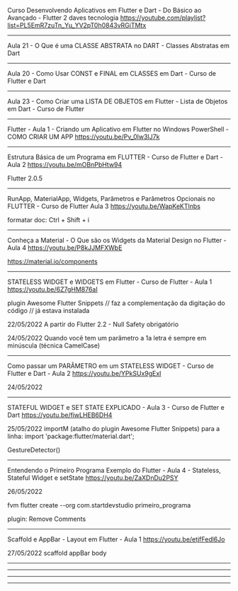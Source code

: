Curso Desenvolvendo Aplicativos em Flutter e Dart - Do Básico ao Avançado - Flutter 2
daves tecnologia
https://youtube.com/playlist?list=PL5EmR7zuTn_Yu_YV2pT0h0843vRGiTMtx

____________________________________________________________________
Aula 21 - O Que é uma CLASSE ABSTRATA no DART - Classes Abstratas em Dart

____________________________________________________________________
Aula 20 - Como Usar CONST e FINAL em CLASSES em Dart - Curso de Flutter e Dart

____________________________________________________________________
Aula 23 - Como Criar uma LISTA DE OBJETOS em Flutter -  Lista de Objetos em Dart - Curso de Flutter

____________________________________________________________________
Flutter - Aula 1 - Criando um Aplicativo em Flutter no Windows PowerShell - COMO CRIAR UM APP
https://youtu.be/Pv_0lw3IJ7k

____________________________________________________________________
Estrutura Básica de um Programa em FLUTTER - Curso de Flutter e Dart - Aula 2
https://youtu.be/mOBnPbHtw94

Flutter 2.0.5
____________________________________________________________________
RunApp, MaterialApp, Widgets, Parâmetros e Parâmetros Opcionais no FLUTTER - Curso de Flutter Aula 3
https://youtu.be/WapKeKTlnbs

formatar doc: Ctrl + Shift + i
____________________________________________________________________
Conheça a Material - O Que são os Widgets da Material Design no Flutter - Aula 4
https://youtu.be/P8kJJMFXWbE
 
https://material.io/components

____________________________________________________________________
STATELESS WIDGET e WIDGETS em Flutter - Curso de Flutter - Aula 1
https://youtu.be/6Z7gHM876aI

plugin Awesome Flutter Snippets   // faz a complementação da digitação do código
// já estava instalada

22/05/2022
A partir do Flutter 2.2 - Null Safety obrigatório

24/05/2022
Quando vocẽ tem um parâmetro a 1a letra é sempre em minúscula (técnica CamelCase)

____________________________________________________________________
Como passar um PARÂMETRO em um STATELESS WIDGET - Curso de Flutter e Dart - Aula 2
https://youtu.be/YPkSUx9gExI

24/05/2022

____________________________________________________________________
STATEFUL WIDGET e SET STATE EXPLICADO - Aula 3 - Curso de Flutter e Dart
https://youtu.be/fiwLHEB6DH4

25/05/2022
importM (atalho do plugin  Awesome Flutter Snippets) para a linha:
import 'package:flutter/material.dart';

GestureDetector()

____________________________________________________________________
Entendendo o Primeiro Programa Exemplo do Flutter - Aula 4 - Stateless, Stateful Widget e setState
https://youtu.be/ZaXDnDu2PSY

26/05/2022

fvm flutter create --org com.startdevstudio primeiro_programa

plugin: Remove Comments

____________________________________________________________________
Scaffold e AppBar - Layout em Flutter - Aula 1
https://youtu.be/etjfFedl6Jo

27/05/2022
scaffold
appBar
body

____________________________________________________________________
____________________________________________________________________
____________________________________________________________________
____________________________________________________________________



